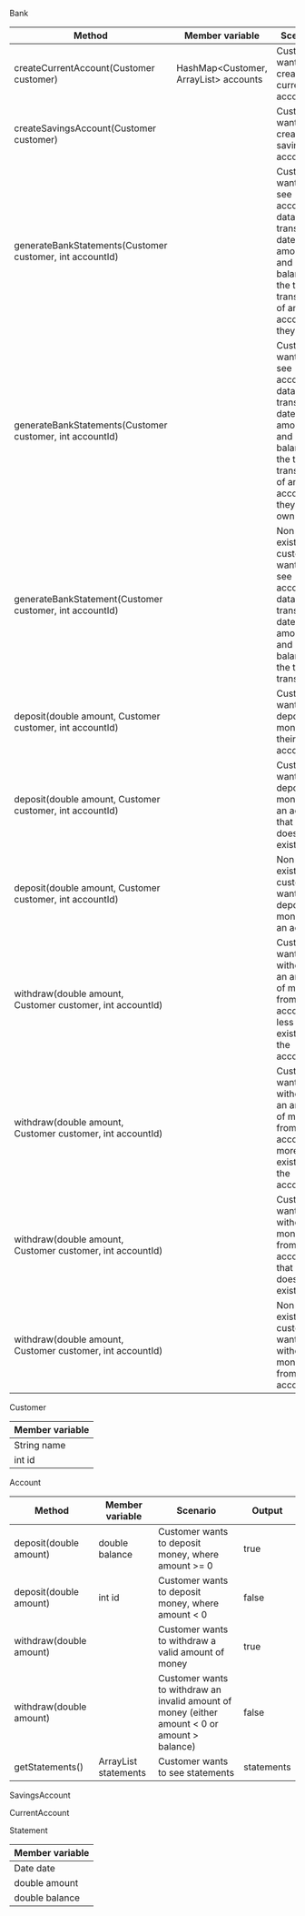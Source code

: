
Bank

| Method                                                    | Member variable                                | Scenario                                                                                                                              | Output                                                           |
|-----------------------------------------------------------|------------------------------------------------|---------------------------------------------------------------------------------------------------------------------------------------|------------------------------------------------------------------|
| createCurrentAccount(Customer customer)                   | HashMap<Customer, ArrayList<Account>> accounts | Customer wants to create a current account                                                                                            | account id as int                                                |
| createSavingsAccount(Customer customer)                   |                                                | Customer wants to create a savings account                                                                                            | account id as int                                                |
| generateBankStatements(Customer customer, int accountId)  |                                                | Customer wants to see account data of transaction dates, amounts, and balance at the time of transaction of an account they own       | Statement as String                                              |
| generateBankStatements(Customer customer, int accountId)  |                                                | Customer wants to see account data of transaction dates, amounts, and balance at the time of transaction of an account they don't own | "Account doesn't exist."                                         |
| generateBankStatement(Customer customer, int accountId)   |                                                | Non-existent customer wants to see account data of transaction dates, amounts, and balance at the time of transaction                 | "Customer doesn't exist."                                        |
| deposit(double amount, Customer customer, int accountId)  |                                                | Customer wants to deposit money into their account                                                                                    | "The deposit has been performed."                                |
| deposit(double amount, Customer customer, int accountId)  |                                                | Customer wants to deposit money into an account that doesn't exist                                                                    | "Account doesn't exist."                                         |
| deposit(double amount, Customer customer, int accountId)  |                                                | Non-existent customer wants to deposit money into an account                                                                          | "Customer doesn't exist."                                        |
| withdraw(double amount, Customer customer, int accountId) |                                                | Customer wants to withdraw an amount of money from their account, less than exists on the account                                     | "The withdrawal has been performed."                             |
| withdraw(double amount, Customer customer, int accountId) |                                                | Customer wants to withdraw an amount of money from their account, more than exists on the account                                     | "The withdrawal could not be performed. The balance is too low." |
| withdraw(double amount, Customer customer, int accountId) |                                                | Customer wants to withdraw money from an account that doesn't exist                                                                   | "Account doesn't exist."                                         |
| withdraw(double amount, Customer customer, int accountId) |                                                | Non-existent customer wants to withdraw money from an account                                                                         | "Customer doesn't exist."                                        |

Customer

| Member variable |
|-----------------|
| String name     |
| int id          |

Account

| Method                  | Member variable                 | Scenario                                                                                      | Output     |
|-------------------------|---------------------------------|-----------------------------------------------------------------------------------------------|------------|
| deposit(double amount)  | double balance                  | Customer wants to deposit money, where amount >= 0                                            | true       |
| deposit(double amount)  | int id                          | Customer wants to deposit money, where amount < 0                                             | false      |
| withdraw(double amount) |                                 | Customer wants to withdraw a valid amount of money                                            | true       |
| withdraw(double amount) |                                 | Customer wants to withdraw an invalid amount of money (either amount < 0 or amount > balance) | false      |
| getStatements()         | ArrayList<Statement> statements | Customer wants to see statements                                                              | statements |

SavingsAccount

CurrentAccount

Statement

| Member variable |
|-----------------|
| Date date       |
| double amount   |
| double balance  |
